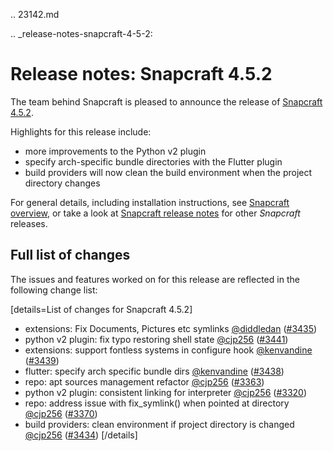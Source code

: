 .. 23142.md

.. _release-notes-snapcraft-4-5-2:

# Release notes: Snapcraft 4.5.2

The team behind Snapcraft is pleased to announce the release of [Snapcraft 4.5.2](https://github.com/snapcore/snapcraft/releases/tag/4.5.2).

Highlights for this release include:

* more improvements to the Python v2 plugin
* specify arch-specific bundle directories with the Flutter plugin
* build providers will now clean the build environment when the project directory changes


For general details, including installation instructions, see [Snapcraft overview](snapcraft-overview.md), or take a look at [Snapcraft release notes](snapcraft-release-notes.md) for other  *Snapcraft*  releases.

## Full list of changes

The issues and features worked on for this release are reflected in the following change list:

[details=List of changes for Snapcraft 4.5.2]
</br>
-   extensions: Fix Documents, Pictures etc symlinks [@diddledan](https://github.com/diddledan) ([#3435](https://github.com/snapcore/snapcraft/pull/3435))
-   python v2 plugin: fix typo restoring shell state [@cjp256](https://github.com/cjp256) ([#3441](https://github.com/snapcore/snapcraft/pull/3441))
-   extensions: support fontless systems in configure hook [@kenvandine](https://github.com/kenvandine) ([#3439](https://github.com/snapcore/snapcraft/pull/3439))
-   flutter: specify arch specific bundle dirs [@kenvandine](https://github.com/kenvandine) ([#3438](https://github.com/snapcore/snapcraft/pull/3438))
-   repo: apt sources management refactor [@cjp256](https://github.com/cjp256) ([#3363](https://github.com/snapcore/snapcraft/pull/3363))
-   python v2 plugin: consistent linking for interpreter [@cjp256](https://github.com/cjp256) ([#3320](https://github.com/snapcore/snapcraft/pull/3320))
-   repo: address issue with fix_symlink() when pointed at directory [@cjp256](https://github.com/cjp256) ([#3370](https://github.com/snapcore/snapcraft/pull/3370))
-   build providers: clean environment if project directory is changed [@cjp256](https://github.com/cjp256) ([#3434](https://github.com/snapcore/snapcraft/pull/3434))
[/details]